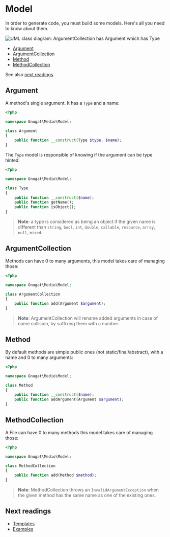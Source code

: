 # Model

In order to generate code, you must build some models. Here's all you need to
know about them.

![UML class diagram: ArgumentCollection has Argument which has Type](http://yuml.me/39b32b28)

* [Argument](#argument)
* [ArgumentCollection](#argumentcollection)
* [Method](#method)
* [MethodCollection](#methodcollection)

See also [next readings](#next-readings).

## Argument

A method's single argument. It has a `Type` and a name:

```php
<?php

namespace Gnugat\Medio\Model;

class Argument
{
    public function __construct(Type $type, $name);
}
```

The `Type` model is responsible of knowing if the argument can be type hinted:

```php
<?php

namespace Gnugat\Medio\Model;

class Type
{
    public function __construct($name);
    public function getName();
    public function isObject();
}
```

> **Note**: a type is considered as being an object if the given name is
> different than `string`, `bool`, `int`, `double`, `callable`, `resource`,
> `array`, `null`, `mixed`.

## ArgumentCollection

Methods can have 0 to many arguments, this model takes care of managing those:

```php
<?php

namespace Gnugat\Medio\Model;

class ArgumentCollection
{
    public function add(Argument $argument);
}
```

> **Note**: ArgumentCollection will rename added arguments in case of name collision,
> by suffixing them with a number.

## Method

By default methods are simple public ones (not static/final/abstract), with a name
and 0 to many arguments:

```php
<?php

namespace Gnugat\Medio\Model;

class Method
{
    public function __construct($name);
    public function addArgument(Argument $argument);
}
```

## MethodCollection

A File can have 0 to many methods this model takes care of managing those:

```php
<?php

namespace Gnugat\Medio\Model;

class MethodCollection
{
    public function add(Method $method);
}
```

> **Note**: MethodCollection throws an `InvalidArgumentException` when the given
> method has the same name as one of the existing ones.

## Next readings

* [Templates](02-templates.md)
* [Examples](03-examples.md)
